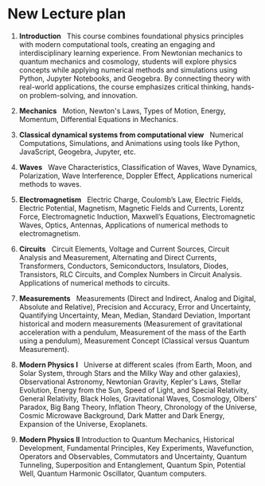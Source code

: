 # New Lecture plan

1. **Introduction**  
This course combines foundational physics principles with modern computational tools, creating an engaging and interdisciplinary learning experience. From Newtonian mechanics to quantum mechanics and cosmology, students will explore physics concepts while applying numerical methods and simulations using Python, Jupyter Notebooks, and Geogebra. By connecting theory with real-world applications, the course emphasizes critical thinking, hands-on problem-solving, and innovation.

2. **Mechanics**  
 Motion, Newton's Laws, Types of Motion, Energy, Momentum, Differential Equations in Mechanics.

3. **Classical dynamical systems from computational view**  
 Numerical Computations, Simulations, and Animations using tools like Python, JavaScript, Geogebra, Jupyter, etc.

4. **Waves**  
 Wave Characteristics, Classification of Waves, Wave Dynamics, Polarization, Wave Interference, Doppler Effect, Applications numerical methods to waves.

5. **Electromagnetism**  
 Electric Charge, Coulomb’s Law, Electric Fields, Electric Potential, Magnetism, Magnetic Fields and Currents, Lorentz Force, Electromagnetic Induction, Maxwell’s Equations, Electromagnetic Waves, Optics, Antennas, Applications of numerical methods to electromagnetism.

6. **Circuits**  
 Circuit Elements, Voltage and Current Sources, Circuit Analysis and Measurement, Alternating and Direct Currents, Transformers, Conductors, Semiconductors, Insulators, Diodes, Transistors, RLC Circuits, and Complex Numbers in Circuit Analysis. Applications of numerical methods to circuits.

7. **Measurements**  
 Measurements (Direct and Indirect, Analog and Digital, Absolute and Relative), Precision and Accuracy, Error and Uncertainty, Quantifying Uncertainty, Mean, Median, Standard Deviation, Important historical and modern measurements (Measurement of gravitational acceleration with a pendulum, Measurement of the mass of the Earth using a pendulum), Measurement Concept (Classical versus Quantum Measurement).

8. **Modern Physics I**  
 Universe at different scales (from Earth, Moon, and Solar System, through Stars and the Milky Way and other galaxies), Observational Astronomy, Newtonian Gravity, Kepler's Laws, Stellar Evolution, Energy from the Sun, Speed of Light, and Special Relativity, General Relativity, Black Holes, Gravitational Waves, Cosmology, Olbers' Paradox, Big Bang Theory, Inflation Theory, Chronology of the Universe, Cosmic Microwave Background, Dark Matter and Dark Energy, Expansion of the Universe, Exoplanets.

9. **Modern Physics II**
 Introduction to Quantum Mechanics, Historical Development, Fundamental Principles, Key Experiments, Wavefunction, Operators and Observables, Commutators and Uncertainty, Quantum Tunneling, Superposition and Entanglement, Quantum Spin, Potential Well, Quantum Harmonic Oscillator, Quantum computers.